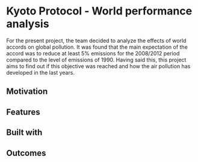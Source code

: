 # Kyoto Protocol - World performance analysis

For the present project, the team decided to analyze the effects of world accords on global pollution. It was found that the main expectation of the accord was to reduce at least 5% emissions for the 2008/2012 period compared to the level of emissions of 1990. Having said this, this project aims to find out if this objective was reached and how the air pollution has developed in the last years.

## Motivation

## Features

## Built with 

## Outcomes
